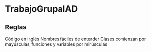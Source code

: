 # TrabajoGrupalAD
## Reglas
Código en inglés
Nombres fáciles de entender
Clases comienzan por mayúsculas, funciones y variables por minúsculas
